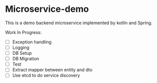 # Microservice-demo

This is a demo backend microservice implemented by kotlin and Spring.

Work In Progress:
- [ ] Exception handling
- [ ] Logging
- [ ] DB Setup
- [ ] DB Migration 
- [ ] Test
- [ ] Extract mapper between entity and dto
- [ ] Use etcd to do service discovery